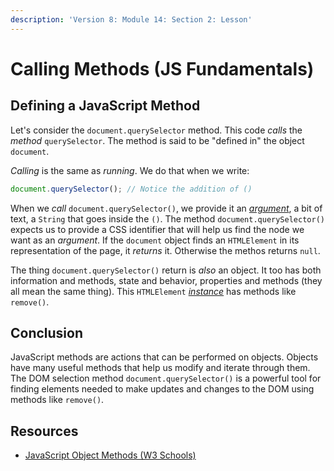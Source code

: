 ```yaml
---
description: 'Version 8: Module 14: Section 2: Lesson'
---
```


# Calling Methods (JS Fundamentals)

## Defining a JavaScript Method

Let's consider the `document.querySelector` method. This code _calls_ the _method_ `querySelector`. The method is said to be "defined in" the object `document`.

_Calling_ is the same as _running_. We do that when we write:

```javascript
document.querySelector(); // Notice the addition of ()
```

When we _call_ `document.querySelector()`, we provide it an [_argument_](https://developer.mozilla.org/en-US/docs/Web/JavaScript/Reference/Functions/arguments), a bit of text, a `String` that goes inside the `()`. The method `document.querySelector()` expects us to provide a CSS identifier that will help us find the node we want as an _argument_. If the `document` object finds an `HTMLElement` in its representation of the page, it _returns_ it. Otherwise the methos returns `null`.

The thing `document.querySelector()` return is _also_ an object. It too has both information and methods, state and behavior, properties and methods (they all mean the same thing). This `HTMLElement` [_instance_](https://developer.mozilla.org/en-US/docs/Glossary/Instance) has methods like `remove()`.

## Conclusion

JavaScript methods are actions that can be performed on objects. Objects have many useful methods that help us modify and iterate through them. The DOM selection method `document.querySelector()` is a powerful tool for finding elements needed to make updates and changes to the DOM using methods like `remove()`.

## Resources

* [JavaScript Object Methods (W3 Schools)](https://www.w3schools.com/js/js\_object\_methods.asp)
